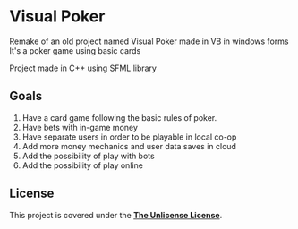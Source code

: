 # Visual Poker

Remake of an old project named Visual Poker made in VB in windows forms 
It's a poker game using basic cards

Project made in C++ using SFML library


## Goals

1. Have a card game following the basic rules of poker.
2. Have bets with in-game money
3. Have separate users in order to be playable in local co-op
4. Add more money mechanics and user data saves in cloud
5. Add the possibility of play with bots
6. Add the possibility of play online


**<h2>License</h2>**

This project is covered under the **[The Unlicense License](https://choosealicense.com/licenses/unlicense/)**.
